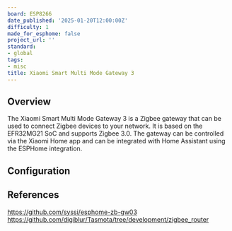 ```yaml
---
board: ESP8266
date_published: '2025-01-20T12:00:00Z'
difficulty: 1
made_for_esphome: false
project_url: ''
standard:
- global
tags:
- misc
title: Xiaomi Smart Multi Mode Gateway 3
---
```


## Overview

The Xiaomi Smart Multi Mode Gateway 3 is a Zigbee gateway that can be used to connect Zigbee devices to your network.
It is based on the EFR32MG21 SoC and supports Zigbee 3.0.
The gateway can be controlled via the Xiaomi Home app and can be integrated with Home Assistant using the ESPHome integration.

## Configuration

## References

https://github.com/syssi/esphome-zb-gw03
https://github.com/digiblur/Tasmota/tree/development/zigbee_router